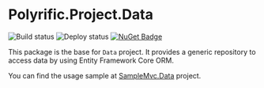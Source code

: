 # Polyrific.Project.Data

![Build status](https://dev.azure.com/polyrific/BaseProjects/_apis/build/status/libs.data.master)
![Deploy status](https://vsrm.dev.azure.com/polyrific/_apis/public/Release/badge/9903748d-4abf-42e0-954a-c7db978eabdd/3/3)
[![NuGet Badge](https://buildstats.info/nuget/Polyrific.Project.Data?includePreReleases=true)](https://www.nuget.org/packages/Polyrific.Project.Data)

This package is the base for `Data` project. It provides a generic repository to access data by using Entity Framework Core ORM.

You can find the usage sample at [SampleMvc.Data](https://github.com/Polyrific-Inc/Base-Projects/tree/master/samples/SampleMvc/SampleMvc.Data) project.
